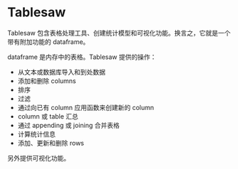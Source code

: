 # Tablesaw

Tablesaw 包含表格处理工具、创建统计模型和可视化功能。换言之，它就是一个带有附加功能的 dataframe。

dataframe 是内存中的表格。Tablesaw 提供的操作：

- 从文本或数据库导入和到处数据
- 添加和删除 columns
- 排序
- 过滤
- 通过向已有 column 应用函数来创建新的 column
- column 或 table 汇总
- 通过 appending 或 joining 合并表格
- 计算统计信息
- 添加、更新和删除 rows

另外提供可视化功能。